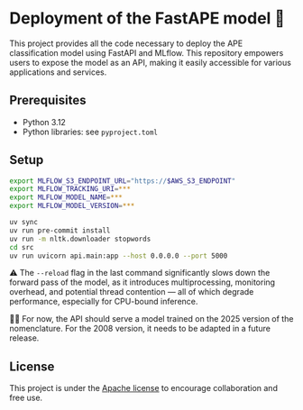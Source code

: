 # Deployment of the FastAPE model 🚀

This project provides all the code necessary to deploy the APE classification model using FastAPI and MLflow. This repository empowers users to expose the model as an API, making it easily accessible for various applications and services.

## Prerequisites

- Python 3.12
- Python libraries: see `pyproject.toml`

## Setup

```bash
export MLFLOW_S3_ENDPOINT_URL="https://$AWS_S3_ENDPOINT"
export MLFLOW_TRACKING_URI=***
export MLFLOW_MODEL_NAME=***
export MLFLOW_MODEL_VERSION=***

uv sync
uv run pre-commit install
uv run -m nltk.downloader stopwords
cd src
uv run uvicorn api.main:app --host 0.0.0.0 --port 5000
```

⚠️ The `--reload` flag in the last command significantly slows down the forward pass of the model, as it introduces multiprocessing, monitoring overhead, and potential thread contention — all of which degrade performance, especially for CPU-bound inference.

🏄‍♂️ For now, the API should serve a model trained on the 2025 version of the nomenclature. For the 2008 version, it needs to be adapted in a future release.

## License

This project is under the [Apache license](https://github.com/InseeFrLab/codif-ape-train/blob/main/LICENSE) to encourage collaboration and free use.

